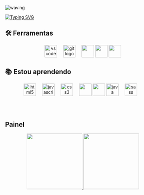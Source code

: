![waving](https://capsule-render.vercel.app/api?type=waving&height=200&text=PedroVaz%20&fontAlignY=40&color=gradient)

[![Typing SVG](https://readme-typing-svg.herokuapp.com/?color=ffff&size=35&center=true&vCenter=true&width=1000&lines=Olá,+meu+nome+é+Pedro+Vaz;Tenho+17+anos;sou+de+São+Paulo;Cursando+Desenvolvimento+de+Sistemas;Seja+bem+vindo!+:%29)](https://git.io/typing-svg)
  

</div>

## 🛠 Ferramentas

<div align="center">
  <img src="https://cdn.jsdelivr.net/gh/devicons/devicon/icons/vscode/vscode-original.svg" height="40" alt="vscode logo"  />
  <img width="12" />
  <img src="https://cdn.jsdelivr.net/gh/devicons/devicon/icons/git/git-original.svg" height="40" alt="git logo"  />
  <img width="12" />  
  <img src="https://cdn.jsdelivr.net/gh/devicons/devicon@latest/icons/ubuntu/ubuntu-original.svg" height="40" />
  <img src="https://cdn.jsdelivr.net/gh/devicons/devicon@latest/icons/mysql/mysql-original.svg" height="40"/>    
  <img src="https://cdn.jsdelivr.net/gh/devicons/devicon@latest/icons/tomcat/tomcat-original.svg" height="40"/>
        
</div>

## 📚 Estou aprendendo
<div align="center">
  
  <img src="https://cdn.jsdelivr.net/gh/devicons/devicon/icons/html5/html5-original.svg" height="40" alt="html5 logo"  />
  <img width="12" />
  
  <img src="https://cdn.jsdelivr.net/gh/devicons/devicon/icons/javascript/javascript-original.svg" height="40" alt="javascript logo"  />
  <img width="12" />
  
  <img src="https://cdn.jsdelivr.net/gh/devicons/devicon/icons/css3/css3-original.svg" height="40" alt="css3 logo"  />
  <img width="12" />
  
  <img src="https://cdn.jsdelivr.net/gh/devicons/devicon@latest/icons/react/react-original.svg" height="40" />
  
  <img src="https://cdn.jsdelivr.net/gh/devicons/devicon@latest/icons/python/python-original.svg" height="40" />

  <img src="https://cdn.jsdelivr.net/gh/devicons/devicon/icons/java/java-original.svg" height="40" alt="java logo"  />
  <img width="12" />
  
  <img src="https://cdn.jsdelivr.net/gh/devicons/devicon/icons/sass/sass-original.svg" height="40" alt="sass logo"  />
  <img width="12" />
  
  
</div>

<br><br>

## Painel
<div align="center">
  
<div>
  
<a href="https://github.com/PedroVazN">
<img loading="lazy" height="180em" src="https://github-readme-stats.vercel.app/api/top-langs/?username=PedroVazN&layout=compact&langs_count=7&theme=dracula"/>
<img loading="lazy" height="180em" src="https://github-readme-stats.vercel.app/api?username=PedroVazN&show_icons=true&theme=dracula&include_all_commits=true&count_private=true"/>
  
</div>
  
</div>
